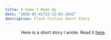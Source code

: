 ```yaml
---
title: A Game I Made Up
date: "2020-05-01T22:12:03.284Z"
description: Flash Fiction Short Story
---
```



&nbsp;&nbsp;&nbsp;&nbsp;&nbsp;&nbsp;&nbsp;&nbsp;&nbsp;&nbsp;&nbsp;&nbsp; Here is a short story I wrote. Read it [here](https://literallystories2014.com/2017/11/23/rounds-forty-four-through-forty-eight-of-a-game-i-made-up-by-daniel-olivieri/). 